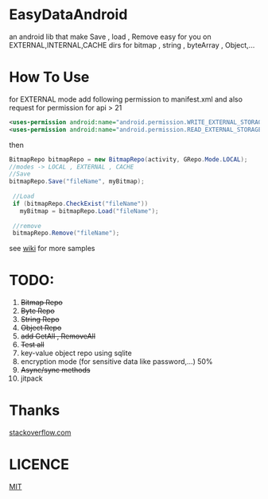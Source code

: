# EasyDataAndroid
an android lib that make Save , load , Remove easy for you on EXTERNAL,INTERNAL,CACHE dirs 
for bitmap , string , byteArray , Object,...

# How To Use
for EXTERNAL mode add following permission to manifest.xml and also request for permission for api > 21
~~~xml
<uses-permission android:name="android.permission.WRITE_EXTERNAL_STORAGE" />
<uses-permission android:name="android.permission.READ_EXTERNAL_STORAGE" />
~~~
then
~~~java
BitmapRepo bitmapRepo = new BitmapRepo(activity, GRepo.Mode.LOCAL);
//modes -> LOCAL , EXTERNAL , CACHE
//Save
bitmapRepo.Save("fileName", myBitmap);
        
 //Load
 if (bitmapRepo.CheckExist("fileName"))
   myBitmap = bitmapRepo.Load("fileName");
        
 //remove
 bitmapRepo.Remove("fileName");
~~~
see [wiki](https://github.com/ali77gh/EasyDataAndroid/wiki) for more samples

# TODO:
1. <s>Bitmap Repo</s>
2. <s>Byte Repo</s>
3. <s>String Repo</s>
4. <s>Object Repo</s>
5. <s>add GetAll , RemoveAll</s>
6. <s>Test all</s>
7. key-value object repo using sqlite
8. encryption mode (for sensitive data like password,...) 50%
9. <s>Async/sync methods</s>
10. jitpack

# Thanks
[stackoverflow.com](https://stackoverflow.com/)

# LICENCE
[MIT](https://github.com/ali77gh/EasyDataAndroid/blob/master/LICENSE)

